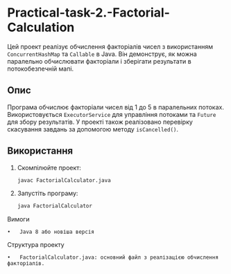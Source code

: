 # Practical-task-2.-Factorial-Calculation

Цей проект реалізує обчислення факторіалів чисел з використанням `ConcurrentHashMap` та `Callable` в Java. Він демонструє, як можна паралельно обчислювати факторіали і зберігати результати в потокобезпечній мапі.

## Опис

Програма обчислює факторіали чисел від 1 до 5 в паралельних потоках. Використовується `ExecutorService` для управління потоками та `Future` для збору результатів. У проекті також реалізовано перевірку скасування завдань за допомогою методу `isCancelled()`.

## Використання

1.	Скомпілюйте проект:
    ```bash
    javac FactorialCalculator.java

2.	Запустіть програму:
    ```bash
    java FactorialCalculator

Вимоги

	•	Java 8 або новіша версія

Структура проекту

	•	FactorialCalculator.java: основний файл з реалізацією обчислення факторіалів.